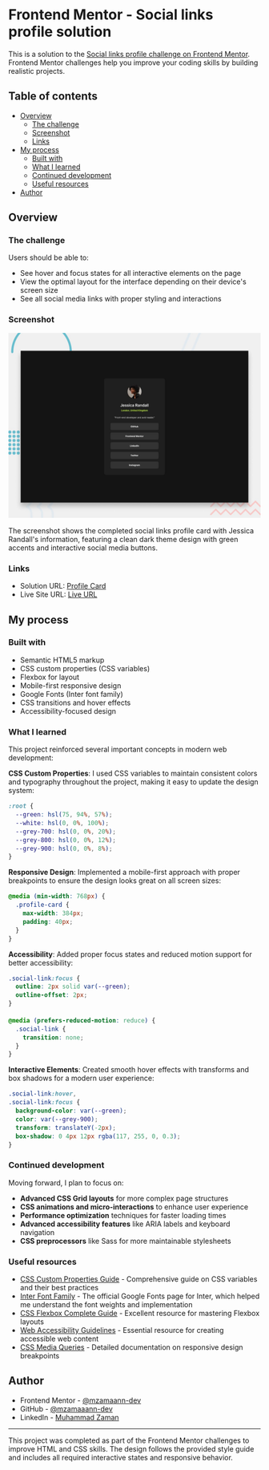 # Frontend Mentor - Social links profile solution

This is a solution to the [Social links profile challenge on Frontend Mentor](https://www.frontendmentor.io/challenges/social-links-profile-UG32l9m6dQ). Frontend Mentor challenges help you improve your coding skills by building realistic projects. 

## Table of contents

- [Overview](#overview)
  - [The challenge](#the-challenge)
  - [Screenshot](#screenshot)
  - [Links](#links)
- [My process](#my-process)
  - [Built with](#built-with)
  - [What I learned](#what-i-learned)
  - [Continued development](#continued-development)
  - [Useful resources](#useful-resources)
- [Author](#author)

## Overview

### The challenge

Users should be able to:

- See hover and focus states for all interactive elements on the page
- View the optimal layout for the interface depending on their device's screen size
- See all social media links with proper styling and interactions

### Screenshot

![Social Links Profile Card](./preview.jpg)

The screenshot shows the completed social links profile card with Jessica Randall's information, featuring a clean dark theme design with green accents and interactive social media buttons.

### Links

- Solution URL: [Profile Card](https://github.com/mzamaann-dev/CodeMentor/tree/master/profile-card)
- Live Site URL: [Live URL](https://mzamaann-dev.github.io/CodeMentor/profile-card/)

## My process

### Built with

- Semantic HTML5 markup
- CSS custom properties (CSS variables)
- Flexbox for layout
- Mobile-first responsive design
- Google Fonts (Inter font family)
- CSS transitions and hover effects
- Accessibility-focused design

### What I learned

This project reinforced several important concepts in modern web development:

**CSS Custom Properties**: I used CSS variables to maintain consistent colors and typography throughout the project, making it easy to update the design system:

```css
:root {
  --green: hsl(75, 94%, 57%);
  --white: hsl(0, 0%, 100%);
  --grey-700: hsl(0, 0%, 20%);
  --grey-800: hsl(0, 0%, 12%);
  --grey-900: hsl(0, 0%, 8%);
}
```

**Responsive Design**: Implemented a mobile-first approach with proper breakpoints to ensure the design looks great on all screen sizes:

```css
@media (min-width: 768px) {
  .profile-card {
    max-width: 384px;
    padding: 40px;
  }
}
```

**Accessibility**: Added proper focus states and reduced motion support for better accessibility:

```css
.social-link:focus {
  outline: 2px solid var(--green);
  outline-offset: 2px;
}

@media (prefers-reduced-motion: reduce) {
  .social-link {
    transition: none;
  }
}
```

**Interactive Elements**: Created smooth hover effects with transforms and box shadows for a modern user experience:

```css
.social-link:hover,
.social-link:focus {
  background-color: var(--green);
  color: var(--grey-900);
  transform: translateY(-2px);
  box-shadow: 0 4px 12px rgba(117, 255, 0, 0.3);
}
```

### Continued development

Moving forward, I plan to focus on:

- **Advanced CSS Grid layouts** for more complex page structures
- **CSS animations and micro-interactions** to enhance user experience
- **Performance optimization** techniques for faster loading times
- **Advanced accessibility features** like ARIA labels and keyboard navigation
- **CSS preprocessors** like Sass for more maintainable stylesheets

### Useful resources

- [CSS Custom Properties Guide](https://developer.mozilla.org/en-US/docs/Web/CSS/Using_CSS_custom_properties) - Comprehensive guide on CSS variables and their best practices
- [Inter Font Family](https://fonts.google.com/specimen/Inter) - The official Google Fonts page for Inter, which helped me understand the font weights and implementation
- [CSS Flexbox Complete Guide](https://css-tricks.com/snippets/css/a-guide-to-flexbox/) - Excellent resource for mastering Flexbox layouts
- [Web Accessibility Guidelines](https://www.w3.org/WAI/WCAG21/quickref/) - Essential resource for creating accessible web content
- [CSS Media Queries](https://developer.mozilla.org/en-US/docs/Web/CSS/Media_Queries) - Detailed documentation on responsive design breakpoints

## Author

- Frontend Mentor - [@mzamaann-dev](https://www.frontendmentor.io/profile/mzamaann-dev)
- GitHub - [@mzamaaann-dev](https://github.com/mzamaaann-dev)
- LinkedIn - [Muhammad Zaman](https://linkedin.com/in/yourprofile)

---

This project was completed as part of the Frontend Mentor challenges to improve HTML and CSS skills. The design follows the provided style guide and includes all required interactive states and responsive behavior.
